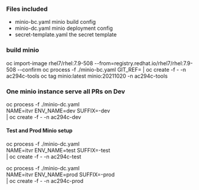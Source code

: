 ### Files included

* minio-bc.yaml minio build config
* minio-dc.yaml minio deployment config
* secret-template.yaml the secret template

### build minio

oc import-image rhel7/rhel:7.9-508 --from=registry.redhat.io/rhel7/rhel:7.9-508 --confirm
oc process -f ./minio-bc.yaml GIT_REF= | oc create -f - -n ac294c-tools
oc tag minio:latest minio:20211020 -n ac294c-tools

### One minio instance serve all PRs on Dev

oc process -f ./minio-dc.yaml \
NAME=itvr ENV_NAME=dev SUFFIX=-dev \
| oc create -f - -n ac294c-dev

#### Test and Prod Minio setup

oc process -f ./minio-dc.yaml \
NAME=itvr ENV_NAME=test SUFFIX=-test \
| oc create -f - -n ac294c-test

oc process -f ./minio-dc.yaml \
NAME=itvr ENV_NAME=prod SUFFIX=-prod \
| oc create -f - -n ac294c-prod